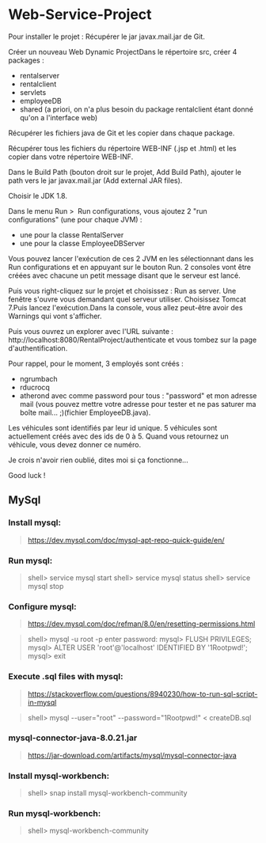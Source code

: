 # Web-Service-Project

Pour installer le projet :
Récupérer le jar javax.mail.jar de Git.

Créer un nouveau Web Dynamic ProjectDans le répertoire src, créer 4 packages :
- rentalserver
- rentalclient
- servlets
- employeeDB
- shared
(a priori, on n'a plus besoin du package rentalclient étant donné qu'on a l'interface web)

Récupérer les fichiers java de Git et les copier dans chaque package.

Récupérer tous les fichiers du répertoire WEB-INF (.jsp et .html) et les copier dans votre répertoire WEB-INF.

Dans le Build Path (bouton droit sur le projet, Add Build Path), ajouter le path vers le jar javax.mail.jar (Add external JAR files).

Choisir le JDK 1.8.

Dans le menu Run >  Run configurations, vous ajoutez 2 "run configurations" (une pour chaque JVM) :
- une pour la classe RentalServer
- une pour la classe EmployeeDBServer

Vous pouvez lancer l'exécution de ces 2 JVM en les sélectionnant dans les Run configurations et en appuyant sur le bouton Run.
2 consoles vont être créées avec chacune un petit message disant que le serveur est lancé.

Puis vous right-cliquez sur le projet et choisissez : Run as server.
Une fenêtre s'ouvre vous demandant quel serveur utiliser. 
Choisissez Tomcat 7.Puis lancez l'exécution.Dans la console, vous allez peut-être avoir des Warnings qui vont s'afficher.

Puis vous ouvrez un explorer avec l'URL suivante : http://localhost:8080/RentalProject/authenticate
et vous tombez sur la page d'authentification.

Pour rappel, pour le moment, 3 employés sont créés :
- ngrumbach
- rducrocq
- atherond
avec comme password pour tous : "password" et mon adresse mail (vous pouvez mettre votre adresse pour tester et ne pas saturer ma boîte mail... ;)(fichier EmployeeDB.java).

Les véhicules sont identifiés par leur id unique. 5 véhicules sont actuellement créés avec des ids de 0 à 5. Quand vous retournez un véhicule, vous devez donner ce numéro.

Je crois n'avoir rien oublié, dites moi si ça fonctionne...

Good luck !

## MySql

### Install mysql:
> https://dev.mysql.com/doc/mysql-apt-repo-quick-guide/en/

### Run mysql:
> shell> service mysql start
shell> service mysql status
shell> service mysql stop

### Configure mysql:
> https://dev.mysql.com/doc/refman/8.0/en/resetting-permissions.html

> shell> mysql -u root -p
enter password:
mysql> FLUSH PRIVILEGES;
mysql> ALTER USER 'root'@'localhost' IDENTIFIED BY '1Rootpwd!';
mysql> exit

### Execute .sql files with mysql:
> https://stackoverflow.com/questions/8940230/how-to-run-sql-script-in-mysql

> shell> mysql --user="root" --password="1Rootpwd!" < createDB.sql

### mysql-connector-java-8.0.21.jar
> https://jar-download.com/artifacts/mysql/mysql-connector-java

### Install mysql-workbench:
> shell> snap install mysql-workbench-community

### Run mysql-workbench:
> shell> mysql-workbench-community
